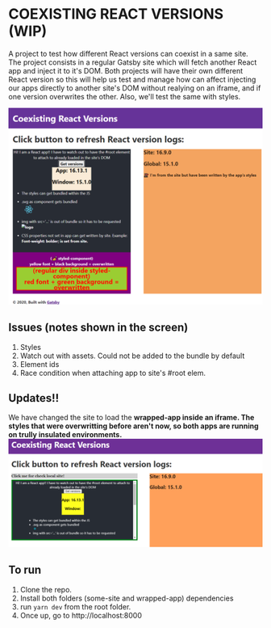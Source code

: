 # COEXISTING REACT VERSIONS (WIP)

A project to test how different React versions can coexist in a same site. The project consists in a regular Gatsby site which will fetch another React app and inject it to it's DOM. Both projects will have their own different React version so this will help us test and manage how can affect injecting our apps directly to another site's DOM without realying on an iframe, and if one version overwrites the other. Also, we'll test the same with styles.

![screenshot](./screenshot.png)

## Issues (notes shown in the screen)

1. Styles
2. Watch out with assets. Could not be added to the bundle by default
3. Element ids
4. Race condition when attaching app to site's #root elem.

## Updates!!

We have changed the site to load the **wrapped-app inside an iframe. The styles that were overwritting before aren't now, so both apps are running on trully insulated environments.**
![oniframe](./oniframe.png)

## To run

1. Clone the repo.
2. Install both folders (some-site and wrapped-app) dependencies
3. run `yarn dev` from the root folder.
4. Once up, go to http://localhost:8000

